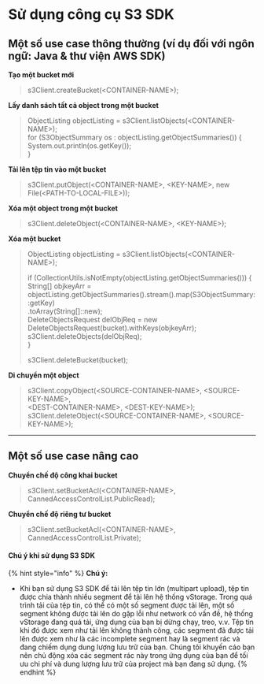 # Sử dụng công cụ S3 SDK

## Một số use case thông thường (ví dụ đối với ngôn ngữ: Java & thư viện AWS SDK) <a href="#sudungcongcus3sdk-motsousecasethongthuong-vidudoivoingonngu-java-and-thuvienawssdk" id="sudungcongcus3sdk-motsousecasethongthuong-vidudoivoingonngu-java-and-thuvienawssdk"></a>

**Tạo một bucket mới**

> s3Client.createBucket(\<CONTAINER-NAME>);

**Lấy danh sách tất cả object trong một bucket**

> ObjectListing objectListing = s3Client.listObjects(\<CONTAINER-NAME>);\
> for (S3ObjectSummary os : objectListing.getObjectSummaries()) {\
> System.out.println(os.getKey());\
> }

**Tải lên tệp tin vào một bucket**

> s3Client.putObject(\<CONTAINER-NAME>, \<KEY-NAME>, new File(\<PATH-TO-LOCAL-FILE>));

**Xóa một object trong một bucket**

> s3Client.deleteObject(\<CONTAINER-NAME>, \<KEY-NAME>);

**Xóa một bucket**

> ObjectListing objectListing = s3Client.listObjects(\<CONTAINER-NAME>);
>
> if (CollectionUtils.isNotEmpty(objectListing.getObjectSummaries())) {\
> String\[] objkeyArr = objectListing.getObjectSummaries().stream().map(S3ObjectSummary::getKey)\
> .toArray(String\[]::new);\
> DeleteObjectsRequest delObjReq = new DeleteObjectsRequest(bucket).withKeys(objkeyArr);\
> s3Client.deleteObjects(delObjReq);\
> }
>
> s3Client.deleteBucket(bucket);

**Di chuyển một object**

> s3Client.copyObject(\<SOURCE-CONTAINER-NAME>, \<SOURCE-KEY-NAME>,\
> \<DEST-CONTAINER-NAME>, \<DEST-KEY-NAME>);\
> s3Client.deleteObject(\<SOURCE-CONTAINER-NAME>, \<SOURCE-KEY-NAME>);

***

## Một số use case nâng cao <a href="#sudungcongcus3sdk-motsousecasenangcao" id="sudungcongcus3sdk-motsousecasenangcao"></a>

**Chuyển chế độ công khai bucket**

> s3Client.setBucketAcl(\<CONTAINER-NAME>, CannedAccessControlList.PublicRead);

**Chuyển chế độ riêng tư bucket**

> s3Client.setBucketAcl(\<CONTAINER-NAME>, CannedAccessControlList.Private);

#### Chú ý khi sử dụng S3 SDK <a href="#sudungcongcus3sdk-chuykhisudungs3sdk" id="sudungcongcus3sdk-chuykhisudungs3sdk"></a>

{% hint style="info" %}
**Chú ý:**

* Khi bạn sử dụng S3 SDK để tải lên tệp tin lớn (multipart upload), tệp tin được chia thành nhiều segment để tải lên hệ thống vStorage. Trong quá trình tải của tệp tin, có thể có một số segment được tải lên, một số segment không được tải lên do gặp lỗi như network có vấn đề, hệ thống vStorage đang quá tải, ứng dụng của bạn bị dừng chạy, treo, v.v. Tệp tin khi đó được xem như tải lên không thành công, các segment đã được tải lên được xem như là các incomplete segment hay là segment rác và đang chiếm dụng dung lượng lưu trữ của bạn. Chúng tôi khuyến cáo bạn nên chủ động xóa các segment rác này trong ứng dụng của bạn để tối ưu chi phí và dung lượng lưu trữ của project mà bạn đang sử dụng.
{% endhint %}
